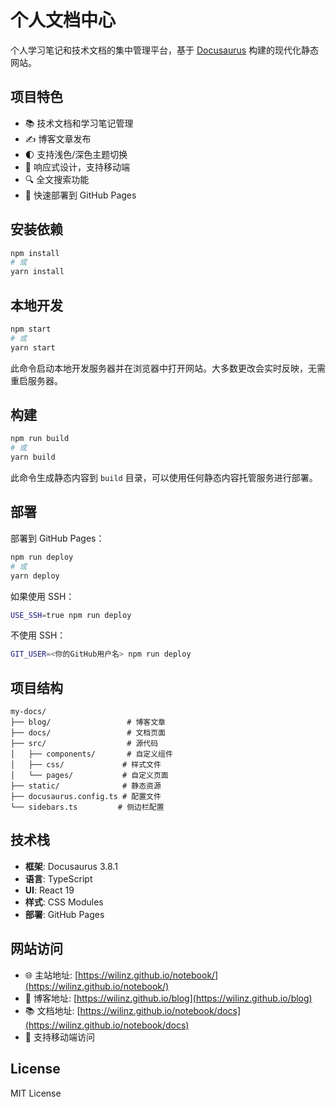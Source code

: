 # 个人文档中心

个人学习笔记和技术文档的集中管理平台，基于 [Docusaurus](https://docusaurus.io/) 构建的现代化静态网站。

## 项目特色

- 📚 技术文档和学习笔记管理
- ✍️ 博客文章发布
- 🌓 支持浅色/深色主题切换
- 📱 响应式设计，支持移动端
- 🔍 全文搜索功能
- 🚀 快速部署到 GitHub Pages

## 安装依赖

```bash
npm install
# 或
yarn install
```

## 本地开发

```bash
npm start
# 或
yarn start
```

此命令启动本地开发服务器并在浏览器中打开网站。大多数更改会实时反映，无需重启服务器。

## 构建

```bash
npm run build
# 或
yarn build
```

此命令生成静态内容到 `build` 目录，可以使用任何静态内容托管服务进行部署。

## 部署

部署到 GitHub Pages：

```bash
npm run deploy
# 或
yarn deploy
```

如果使用 SSH：

```bash
USE_SSH=true npm run deploy
```

不使用 SSH：

```bash
GIT_USER=<你的GitHub用户名> npm run deploy
```

## 项目结构

```
my-docs/
├── blog/                 # 博客文章
├── docs/                 # 文档页面
├── src/                  # 源代码
│   ├── components/       # 自定义组件
│   ├── css/             # 样式文件
│   └── pages/           # 自定义页面
├── static/              # 静态资源
├── docusaurus.config.ts # 配置文件
└── sidebars.ts         # 侧边栏配置
```

## 技术栈

- **框架**: Docusaurus 3.8.1
- **语言**: TypeScript
- **UI**: React 19
- **样式**: CSS Modules
- **部署**: GitHub Pages

## 网站访问

- 🌐 主站地址: [https://wilinz.github.io/notebook/](https://wilinz.github.io/notebook/)
- 📝 博客地址: [https://wilinz.github.io/blog](https://wilinz.github.io/blog)
- 📚 文档地址: [https://wilinz.github.io/notebook/docs](https://wilinz.github.io/notebook/docs)
- 📱 支持移动端访问

## License

MIT License
